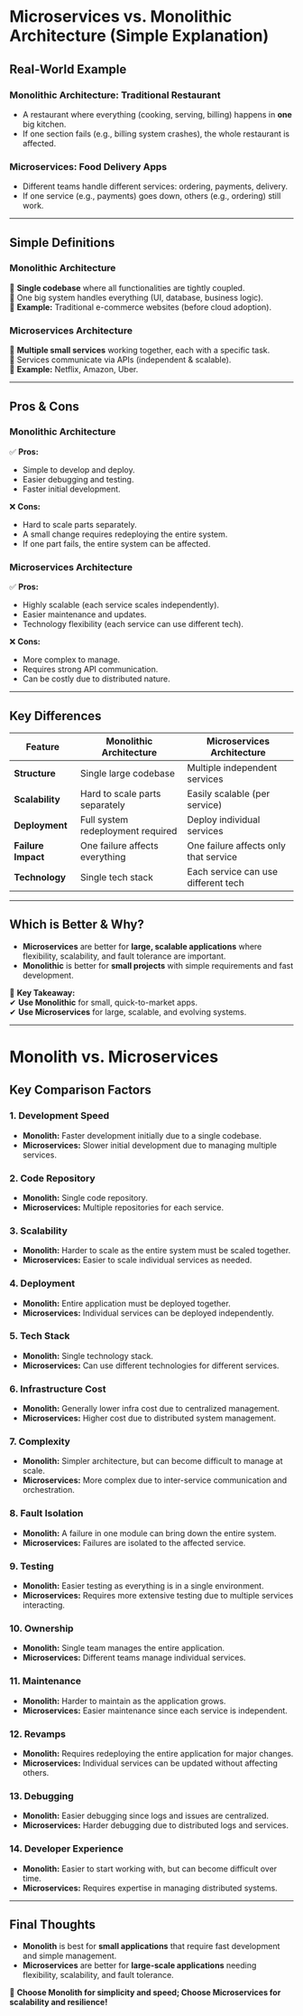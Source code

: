 # **Microservices vs. Monolithic Architecture (Simple Explanation)**

## **Real-World Example**

### **Monolithic Architecture: Traditional Restaurant**

- A restaurant where everything (cooking, serving, billing) happens in **one** big kitchen.
- If one section fails (e.g., billing system crashes), the whole restaurant is affected.

### **Microservices: Food Delivery Apps**

- Different teams handle different services: ordering, payments, delivery.
- If one service (e.g., payments) goes down, others (e.g., ordering) still work.

---

## **Simple Definitions**

### **Monolithic Architecture**

🔹 **Single codebase** where all functionalities are tightly coupled.  
🔹 One big system handles everything (UI, database, business logic).  
🔹 **Example:** Traditional e-commerce websites (before cloud adoption).

### **Microservices Architecture**

🔹 **Multiple small services** working together, each with a specific task.  
🔹 Services communicate via APIs (independent & scalable).  
🔹 **Example:** Netflix, Amazon, Uber.

---

## **Pros & Cons**

### **Monolithic Architecture**

✅ **Pros:**

- Simple to develop and deploy.
- Easier debugging and testing.
- Faster initial development.

❌ **Cons:**

- Hard to scale parts separately.
- A small change requires redeploying the entire system.
- If one part fails, the entire system can be affected.

### **Microservices Architecture**

✅ **Pros:**

- Highly scalable (each service scales independently).
- Easier maintenance and updates.
- Technology flexibility (each service can use different tech).

❌ **Cons:**

- More complex to manage.
- Requires strong API communication.
- Can be costly due to distributed nature.

---

## **Key Differences**

| Feature            | Monolithic Architecture           | Microservices Architecture            |
| ------------------ | --------------------------------- | ------------------------------------- |
| **Structure**      | Single large codebase             | Multiple independent services         |
| **Scalability**    | Hard to scale parts separately    | Easily scalable (per service)         |
| **Deployment**     | Full system redeployment required | Deploy individual services            |
| **Failure Impact** | One failure affects everything    | One failure affects only that service |
| **Technology**     | Single tech stack                 | Each service can use different tech   |

---

## **Which is Better & Why?**

- **Microservices** are better for **large, scalable applications** where flexibility, scalability, and fault tolerance are important.
- **Monolithic** is better for **small projects** with simple requirements and fast development.

📌 **Key Takeaway:**  
✔ **Use Monolithic** for small, quick-to-market apps.  
✔ **Use Microservices** for large, scalable, and evolving systems.

---

# **Monolith vs. Microservices**

## **Key Comparison Factors**

### **1. Development Speed**

- **Monolith:** Faster development initially due to a single codebase.
- **Microservices:** Slower initial development due to managing multiple services.

### **2. Code Repository**

- **Monolith:** Single code repository.
- **Microservices:** Multiple repositories for each service.

### **3. Scalability**

- **Monolith:** Harder to scale as the entire system must be scaled together.
- **Microservices:** Easier to scale individual services as needed.

### **4. Deployment**

- **Monolith:** Entire application must be deployed together.
- **Microservices:** Individual services can be deployed independently.

### **5. Tech Stack**

- **Monolith:** Single technology stack.
- **Microservices:** Can use different technologies for different services.

### **6. Infrastructure Cost**

- **Monolith:** Generally lower infra cost due to centralized management.
- **Microservices:** Higher cost due to distributed system management.

### **7. Complexity**

- **Monolith:** Simpler architecture, but can become difficult to manage at scale.
- **Microservices:** More complex due to inter-service communication and orchestration.

### **8. Fault Isolation**

- **Monolith:** A failure in one module can bring down the entire system.
- **Microservices:** Failures are isolated to the affected service.

### **9. Testing**

- **Monolith:** Easier testing as everything is in a single environment.
- **Microservices:** Requires more extensive testing due to multiple services interacting.

### **10. Ownership**

- **Monolith:** Single team manages the entire application.
- **Microservices:** Different teams manage individual services.

### **11. Maintenance**

- **Monolith:** Harder to maintain as the application grows.
- **Microservices:** Easier maintenance since each service is independent.

### **12. Revamps**

- **Monolith:** Requires redeploying the entire application for major changes.
- **Microservices:** Individual services can be updated without affecting others.

### **13. Debugging**

- **Monolith:** Easier debugging since logs and issues are centralized.
- **Microservices:** Harder debugging due to distributed logs and services.

### **14. Developer Experience**

- **Monolith:** Easier to start working with, but can become difficult over time.
- **Microservices:** Requires expertise in managing distributed systems.

---

## **Final Thoughts**

- **Monolith** is best for **small applications** that require fast development and simple management.
- **Microservices** are better for **large-scale applications** needing flexibility, scalability, and fault tolerance.

🚀 **Choose Monolith for simplicity and speed; Choose Microservices for scalability and resilience!**
